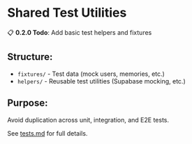 # Shared Test Utilities

📋 **0.2.0 Todo**: Add basic test helpers and fixtures

## Structure:
- `fixtures/` - Test data (mock users, memories, etc.)
- `helpers/` - Reusable test utilities (Supabase mocking, etc.)

## Purpose:
Avoid duplication across unit, integration, and E2E tests.

See [tests.md](../../docs/tests.md) for full details.